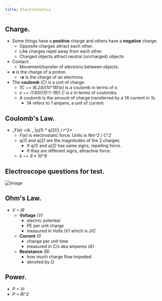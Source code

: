 ```yaml
---
title: Electrostatics
---
```


## Charge.

-   Some things have a **positive** charge and others have a **negative** charge.
    -   Opposite charges attract each other.
    -   Like charges repel away from each other.
    -   Charged objects attract neutral (uncharged) objects
-   Contact:
    -   Movement/transfer of electrons between objects.
-   **e** is the charge of a proton.
    -   **-e** is the charge of an electrons.
-   The **coulomb** _(C)_ is a unit of charge.
    -   _1C ~= (6.24)(10^18)(e)_ is a coulomb in terms of _e_.
    -   _e ~= (1.60)(10^(-19)) C_ is _e_ in terms of coulombs.
    -   A coulomb is the amount of charge transferred by a _1A_ current in _1s_.
        -   _1A_ refers to _1_ ampere, a unit of current.

## Coulomb's Law.

-   _F(e) =(k _ |q(1) \* q(2)|) / r^2\*
    -   _F(e)_ is electrostatic force. Units is _Nm^2 / C^2_
    -   _q(1)_ and _q(2)_ are the magnitudes of the 2 charges.
        -   If _q(1)_ and _q(2)_ has same signs, repelling force.
        -   If they are different signs, attractive force.
    -   _k ~= 9 \* 10^9_

## Electroscope questions for test.

![Image](/img/physics/electroscope-questions.png)

## Ohm's Law.

-   _V = IR_
    -   **Voltage** _(V)_
        -   electric potential
        -   PE per unit charge
        -   measured in Volts _(V)_ which is _J/C_
    -   **Current** _(I)_
        -   change per unit time
        -   measured in _C/s_ aka amperes _(A)_
    -   **Resistance** _(R)_
        -   how much charge flow impeded
        -   denoted by Ω

## Power.

-   _P = VI_
-   _P = RI^2_
